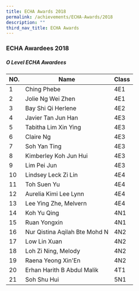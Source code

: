 ```yaml
---
title: ECHA Awards 2018
permalink: /achievements/ECHA-Awards/2018
description: ""
third_nav_title: ECHA Awards
---
```

### ECHA Awardees 2018
##### O Level ECHA Awardees

| NO. | Name | Class |
|---|---|---|
| 1 | Ching Phebe | 4E1 |
| 2 | Jolie Ng Wei Zhen | 4E1 |
| 3 | Bay Shi Qi Herlene | 4E2 |
| 4 | Javier Tan Jun Han | 4E3 |
| 5 | Tabitha Lim Xin Ying | 4E3 |
| 6 | Claire Ng | 4E3 |
| 7 | Soh Yan Ting | 4E3 |
| 8 | Kimberley Koh Jun Hui | 4E3 |
| 9 | Lim Pei Jun | 4E3 |
| 10 | Lindsey Leck Zi Lin | 4E4 |
| 11 | Toh Suen Yu | 4E4 |
| 12 | Aurelia Kimi Lee Lynn | 4E4 |
| 13 | Lee Ying Zhe, Melvern | 4E4 |
| 14 | Koh Yu Qing | 4N1 |
| 15 | Ruan Yongxin | 4N1 |
| 16 | Nur Qistina Aqilah Bte Mohd N | 4N2 |
| 17 | Low Lin Xuan | 4N2 |
| 18 | Loh Zi Ning, Melody | 4N2 |
| 19 | Raena Yeong Xin'En | 4N2 |
| 20 | Erhan Harith B Abdul Malik | 4T1 |
| 21 | Soh Shu Hui | 5N1 |